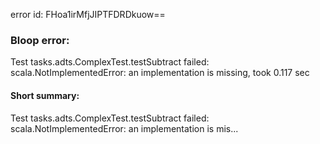 error id: FHoa1irMfjJIPTFDRDkuow==
### Bloop error:

Test tasks.adts.ComplexTest.testSubtract failed: scala.NotImplementedError: an implementation is missing, took 0.117 sec
#### Short summary: 

Test tasks.adts.ComplexTest.testSubtract failed: scala.NotImplementedError: an implementation is mis...